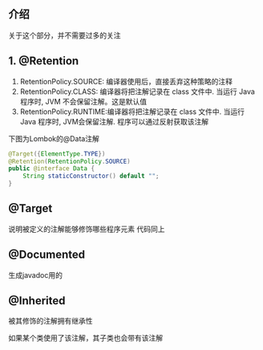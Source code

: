 ## 介绍

关于这个部分，并不需要过多的关注





## 1. @Retention

1. RetentionPolicy.SOURCE: 编译器使用后，直接丢弃这种策略的注释 
2. RetentionPolicy.CLASS: 编译器将把注解记录在 class 文件中. 当运行 Java 程序时, JVM 不会保留注解。这是默认值 
3. RetentionPolicy.RUNTIME:编译器将把注解记录在 class 文件中. 当运行 Java 程序时, JVM会保留注解. 程序可以通过反射获取该注解

下图为Lombok的@Data注解

```java
@Target({ElementType.TYPE})
@Retention(RetentionPolicy.SOURCE)
public @interface Data {
    String staticConstructor() default "";
}
```



## @Target

说明被定义的注解能够修饰哪些程序元素
代码同上



## @Documented

生成javadoc用的



## @Inherited

被其修饰的注解拥有继承性

如果某个类使用了该注解，其子类也会带有该注解